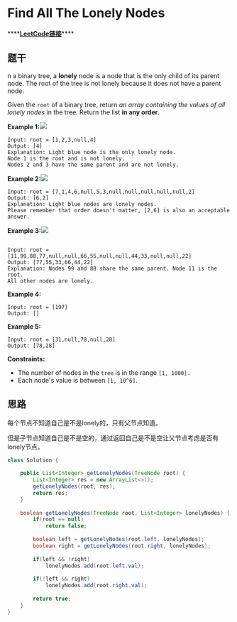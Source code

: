 # Find All The Lonely Nodes

\*\*\*\*[**LeetCode链接**](https://leetcode.com/problems/find-all-the-lonely-nodes/)\*\*\*\*

## **题干**

n a binary tree, a **lonely** node is a node that is the only child of its parent node. The root of the tree is not lonely because it does not have a parent node.

Given the `root` of a binary tree, return _an array containing the values of all lonely nodes_ in the tree. Return the list **in any order**.

**Example 1:**![](https://assets.leetcode.com/uploads/2020/06/03/e1.png)

```text
Input: root = [1,2,3,null,4]
Output: [4]
Explanation: Light blue node is the only lonely node.
Node 1 is the root and is not lonely.
Nodes 2 and 3 have the same parent and are not lonely.
```

**Example 2:**![](https://assets.leetcode.com/uploads/2020/06/03/e2.png)

```text
Input: root = [7,1,4,6,null,5,3,null,null,null,null,null,2]
Output: [6,2]
Explanation: Light blue nodes are lonely nodes.
Please remember that order doesn't matter, [2,6] is also an acceptable answer.
```

**Example 3:**![](https://assets.leetcode.com/uploads/2020/06/03/tree.png)

```text

Input: root = [11,99,88,77,null,null,66,55,null,null,44,33,null,null,22]
Output: [77,55,33,66,44,22]
Explanation: Nodes 99 and 88 share the same parent. Node 11 is the root.
All other nodes are lonely.
```

**Example 4:**

```text
Input: root = [197]
Output: []
```

**Example 5:**

```text
Input: root = [31,null,78,null,28]
Output: [78,28]
```

**Constraints:**

* The number of nodes in the `tree` is in the range `[1, 1000].`
* Each node's value is between `[1, 10^6]`.

## **思路**

每个节点不知道自己是不是lonely的，只有父节点知道。

但是子节点知道自己是不是空的，通过返回自己是不是空让父节点考虑是否有lonely节点。

```java
class Solution {
    
    public List<Integer> getLonelyNodes(TreeNode root) {
        List<Integer> res = new ArrayList<>();
        getLonelyNodes(root, res);
        return res;
    }
    
    boolean getLonelyNodes(TreeNode root, List<Integer> lonelyNodes) {
        if(root == null) 
            return false;
        
        boolean left = getLonelyNodes(root.left, lonelyNodes);
        boolean right = getLonelyNodes(root.right, lonelyNodes);
        
        if(left && !right)
            lonelyNodes.add(root.left.val);
        
        if(!left && right)
            lonelyNodes.add(root.right.val);
        
        return true;
    }
}
```

